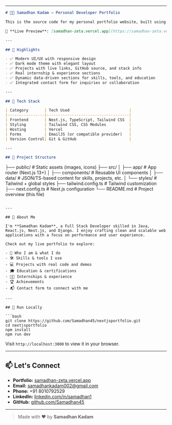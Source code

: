 
---

```markdown
# 👨‍💻 Samadhan Kadam – Personal Developer Portfolio

This is the source code for my personal portfolio website, built using **Next.js**, **Tailwind CSS**, and **TypeScript**, and deployed on **Vercel**. It serves as a showcase of my development skills, projects, internships, achievements, and contact information.

🔗 **Live Preview**: [samadhan-zeta.vercel.app](https://samadhan-zeta.vercel.app)

---

## 📌 Highlights

- ✅ Modern UI/UX with responsive design
- ✅ Dark mode theme with elegant layout
- ✅ Projects with live links, GitHub source, and stack info
- ✅ Real internship & experience sections
- ✅ Dynamic data-driven sections for skills, tools, and education
- ✅ Integrated contact form for inquiries or collaboration

---

## 🚀 Tech Stack

| Category       | Tech Used                          |
|----------------|------------------------------------|
| Frontend       | Next.js, TypeScript, Tailwind CSS  |
| Styling        | Tailwind CSS, CSS Modules          |
| Hosting        | Vercel                             |
| Forms          | EmailJS (or compatible provider)   |
| Version Control| Git & GitHub                       |

---

## 📁 Project Structure

```

├── public/               # Static assets (images, icons)
├── src/
│   ├── app/              # App router (Next.js 13+)
│   ├── components/       # Reusable UI components
│   ├── data/             # JSON/TS-based content for skills, projects, etc.
│   └── styles/           # Tailwind + global styles
├── tailwind.config.ts    # Tailwind customization
├── next.config.ts        # Next.js configuration
└── README.md             # Project overview (this file)

````

---

## 💼 About Me

I'm **Samadhan Kadam**, a Full Stack Developer skilled in Java, React.js, Next.js, and Django. I enjoy crafting clean and scalable web applications with a focus on performance and user experience.

Check out my live portfolio to explore:

- 🌟 Who I am & what I do
- 🛠️ Skills & tools I use
- 💻 Projects with real code and demos
- 🎓 Education & certifications
- 👨‍💻 Internships & experience
- 🏆 Achievements
- 📬 Contact form to connect with me

---

## 🔧 Run Locally

```bash
git clone https://github.com/Samadhan45/nextjsportfolio.git
cd nextjsportfolio
npm install
npm run dev
````

Visit `http://localhost:3000` to view it in your browser.

---

## 📫 Let's Connect

* **Portfolio:** [samadhan-zeta.vercel.app](https://samadhan-zeta.vercel.app)
* **Email:** [samadhankadam002@gmail.com](mailto:samadhankadam002@gmail.com)
* **Phone:** +91 8010792529
* **LinkedIn:** [linkedin.com/in/samadhan1](https://linkedin.com/in/samadhan1)
* **GitHub:** [github.com/Samadhan45](https://github.com/Samadhan45)

---

> Made with ❤️ by **Samadhan Kadam**

```

